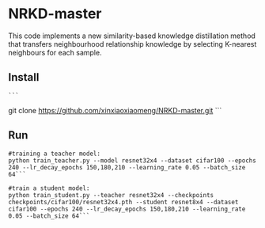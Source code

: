 # NRKD-master
This code implements a new similarity-based knowledge distillation method that transfers neighbourhood relationship knowledge by selecting K-nearest neighbours for each sample.

## Install
    ```
   git clone https://github.com/xinxiaoxiaomeng/NRKD-master.git
    ```

## Run

 ```
 #training a teacher model:
 python train_teacher.py --model resnet32x4 --dataset cifar100 --epochs 240 --lr_decay_epochs 150,180,210 --learning_rate 0.05 --batch_size 64```

 #train a student model:
 python train_student.py --teacher resnet32x4 --checkpoints checkpoints/cifar100/resnet32x4.pth --student resnet8x4 --dataset cifar100 --epochs 240 --lr_decay_epochs 150,180,210 --learning_rate 0.05 --batch_size 64```
